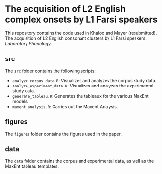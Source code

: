 # The acquisition of L2 English complex onsets by L1 Farsi speakers

This repository contains the code used in Khaloo and Mayer (resubmitted). The acquisition of L2 English consonant clusters by L1 Farsi speakers. *Laboratory Phonology*.

## src

The `src` folder contains the following scripts:
* `analyze_corpus_data.R`: Visualizes and analyzes the corpus study data.
* `analyze_experiment_data.R`: Visualizes and analyzes the experimental study data.
* `generate_tableau.R`: Generates the tableaux for the various MaxEnt models.
* `maxent_analysis.R`: Carries out the Maxent Analysis.

## figures

The `figures` folder contains the figures used in the paper.

## data

The `data` folder contains the corpus and experimental data, as well as the
MaxEnt tableau templates.
